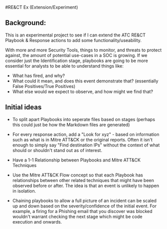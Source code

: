 #RE&CT Ex (Extension/Experiment)

## Background:

This is an experimental project to see if I can extend the ATC RE&CT Playbook & Response actions to add some functionality/useability.

With more and more Security Tools, things to monitor, and threats to protect against, the amount of potential use-cases in a SOC is growing.
If we consider just the Identification stage, playbooks are going to be more essential for analysts to be able to understand things like:

- What has fired, and why? 
- What could it mean, and does this event demonstrate that? (essentially False Positives/True Positives)
- What else would we expect to observe, and how might we find that?


## Initial ideas


- To split apart Playbooks into seperate files based on stages (perhaps this could just be how the Markdown files are generated)

- For every response action, add a "Look for xyz" - based on information such as what is in Mitre ATT&CK or the original reports. Often it isn't enough to simply 
say "Find destination IPs" without the context of what should or shouldn't stand out as of interest.

- Have a 1-1 Relationship between Playbooks and Mitre ATT&CK Techniques

- Use the Mitre ATT&CK Flow concept so that each Playbook has relationships between other related techniques that might have been observed before or after. The idea 
is that an event is unlikely to happen in isolation. 

- Chaining playbooks to allow a full picture of an incident can be scaled up and down based on the severity/confidence of the initial event. 
For example, a firing for a Phishing email that you discover was blocked wouldn't warrant checking the next stage which might be code execution and onwards.
